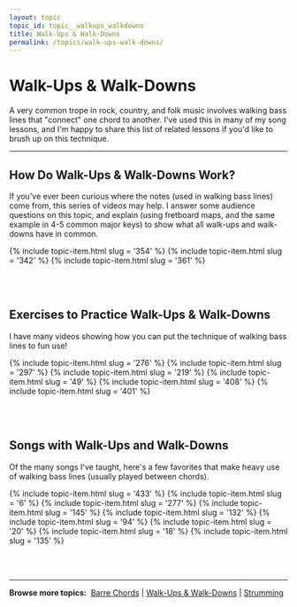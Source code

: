 ```yaml
---
layout: topic
topic_id: topic__walkups_walkdowns
title: Walk-Ups & Walk-Downs
permalink: /topics/walk-ups-walk-downs/
---
```


<h1>Walk-Ups & Walk-Downs</h1>

<p class="large">A very common trope in rock, country, and folk music involves walking bass lines that "connect" one chord to another. I've used this in many of my song lessons, and I'm happy to share this list of related lessons if you'd like to brush up on this technique.</p>

<hr />

<h2>How Do Walk-Ups & Walk-Downs Work?</h2>

<p>If you've ever been curious where the notes (used in walking bass lines) come from, this series of videos may help. I answer some audience questions on this topic, and explain (using fretboard maps, and the same example in 4-5 common major keys) to show what all walk-ups and walk-downs have in common.</p>

{% include topic-item.html slug = '354' %}
{% include topic-item.html slug = '342' %}
{% include topic-item.html slug = '361' %}

<br /><br />
<h2>Exercises to Practice Walk-Ups & Walk-Downs</h2>

<p>I have many videos showing how you can put the technique of walking bass lines to fun use!</p>

{% include topic-item.html slug = '276' %}
{% include topic-item.html slug = '297' %}
{% include topic-item.html slug = '219' %}
{% include topic-item.html slug = '49' %}
{% include topic-item.html slug = '408' %}
{% include topic-item.html slug = '401' %}

<br /><br />

<h2>Songs with Walk-Ups and Walk-Downs</h2>

<p>Of the many songs I've taught, here's a few favorites that make heavy use of walking bass lines (usually played between chords).</p>

{% include topic-item.html slug = '433' %}
{% include topic-item.html slug = '6' %}
{% include topic-item.html slug = '277' %}
{% include topic-item.html slug = '145' %}
{% include topic-item.html slug = '132' %}
{% include topic-item.html slug = '94' %}
{% include topic-item.html slug = '20' %}
{% include topic-item.html slug = '18' %}
{% include topic-item.html slug = '135' %}


<br /><br />

<hr />
<p><strong>Browse more topics:</strong>&nbsp;&nbsp;<a href="/topics/barre-chords">Barre Chords</a> | <a href="/topics/walk-ups-walk-downs">Walk-Ups & Walk-Downs</a> | <a href="/topics/strumming">Strumming</a></p>
<br />
